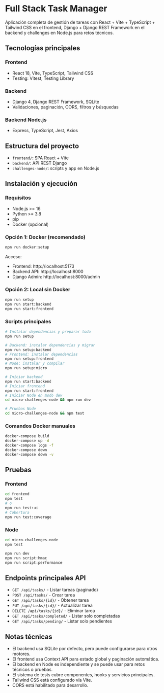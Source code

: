 # Full Stack Task Manager

Aplicación completa de gestión de tareas con React + Vite + TypeScript + Tailwind CSS en el frontend, Django + Django REST Framework en el backend y challenges en Node.js para retos técnicos.

## Tecnologías principales

### Frontend

- React 18, Vite, TypeScript, Tailwind CSS
- Testing: Vitest, Testing Library

### Backend

- Django 4, Django REST Framework, SQLite
- Validaciones, paginación, CORS, filtros y búsquedas

### Backend Node.js

- Express, TypeScript, Jest, Axios

## Estructura del proyecto

- `frontend/`: SPA React + Vite
- `backend/`: API REST Django
- `challenges-node/`: scripts y app en Node.js

## Instalación y ejecución

### Requisitos

- Node.js >= 16
- Python >= 3.8
- pip
- Docker (opcional)

### Opción 1: Docker (recomendado)

```bash
npm run docker:setup
```

Acceso:

- Frontend: http://localhost:5173
- Backend API: http://localhost:8000
- Django Admin: http://localhost:8000/admin

### Opción 2: Local sin Docker

```bash
npm run setup
npm run start:backend
npm run start:frontend
```

### Scripts principales

```bash
# Instalar dependencias y preparar todo
npm run setup

# Backend: instalar dependencias y migrar
npm run setup:backend
# Frontend: instalar dependencias
npm run setup:frontend
# Node: instalar y compilar
npm run setup:micro

# Iniciar backend
npm run start:backend
# Iniciar frontend
npm run start:frontend
# Iniciar Node en modo dev
cd micro-challenges-node && npm run dev

# Pruebas Node
cd micro-challenges-node && npm test
```

### Comandos Docker manuales

```bash
docker-compose build
docker-compose up -d
docker-compose logs -f
docker-compose down
docker-compose down -v
```

## Pruebas

### Frontend

```bash
cd frontend
npm test
# o
npm run test:ui
# Cobertura
npm run test:coverage
```

### Node

```bash
cd micro-challenges-node
npm test

npm run dev
npm run script:hmac
npm run script:performance
```

## Endpoints principales API

- `GET /api/tasks/` - Listar tareas (paginado)
- `POST /api/tasks/` - Crear tarea
- `GET /api/tasks/{id}/` - Obtener tarea
- `PUT /api/tasks/{id}/` - Actualizar tarea
- `DELETE /api/tasks/{id}/` - Eliminar tarea
- `GET /api/tasks/completed/` - Listar solo completadas
- `GET /api/tasks/pending/` - Listar solo pendientes


## Notas técnicas

- El backend usa SQLite por defecto, pero puede configurarse para otros motores.
- El frontend usa Context API para estado global y paginación automática.
- El backend en Node es independiente y se puede usar para retos técnicos o pruebas.
- El sistema de tests cubre componentes, hooks y servicios principales.
- Tailwind CSS está configurado vía Vite.
- CORS está habilitado para desarrollo.


